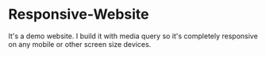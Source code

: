 # Responsive-Website
It's a demo website. I build it with media query so it's completely responsive on any mobile or other screen size devices.
